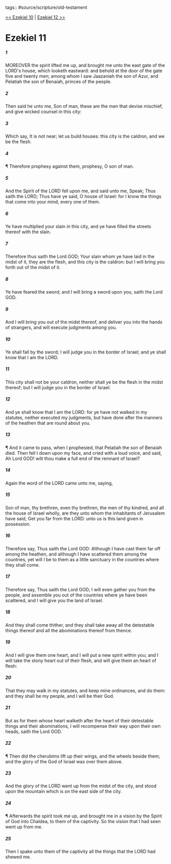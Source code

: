 tags:: #source/scripture/old-testament

[<< Ezekiel 10](source/scripture/old-testament/26_Ezekiel/Ezekiel_10.md) | [Ezekiel 12 >>](source/scripture/old-testament/26_Ezekiel/Ezekiel_12.md)

# Ezekiel 11

##### 1

MOREOVER the spirit lifted me up, and brought me unto the east gate of the LORD's house, which looketh eastward: and behold at the door of the gate five and twenty men; among whom I saw Jaazaniah the son of Azur, and Pelatiah the son of Benaiah, princes of the people.

##### 2

Then said he unto me, Son of man, these are the men that devise mischief, and give wicked counsel in this city:

##### 3

Which say, It is not near; let us build houses: this city is the caldron, and we be the flesh.

##### 4

¶ Therefore prophesy against them, prophesy, O son of man.

##### 5

And the Spirit of the LORD fell upon me, and said unto me, Speak; Thus saith the LORD; Thus have ye said, O house of Israel: for I know the things that come into your mind, every one of them.

##### 6

Ye have multiplied your slain in this city, and ye have filled the streets thereof with the slain.

##### 7

Therefore thus saith the Lord GOD; Your slain whom ye have laid in the midst of it, they are the flesh, and this city is the caldron: but I will bring you forth out of the midst of it.

##### 8

Ye have feared the sword; and I will bring a sword upon you, saith the Lord GOD.

##### 9

And I will bring you out of the midst thereof, and deliver you into the hands of strangers, and will execute judgments among you.

##### 10

Ye shall fall by the sword; I will judge you in the border of Israel; and ye shall know that I am the LORD.

##### 11

This city shall not be your caldron, neither shall ye be the flesh in the midst thereof; but I will judge you in the border of Israel:

##### 12

And ye shall know that I am the LORD: for ye have not walked in my statutes, neither executed my judgments, but have done after the manners of the heathen that are round about you.

##### 13

¶ And it came to pass, when I prophesied, that Pelatiah the son of Benaiah died. Then fell I down upon my face, and cried with a loud voice, and said, Ah Lord GOD! wilt thou make a full end of the remnant of Israel?

##### 14

Again the word of the LORD came unto me, saying,

##### 15

Son of man, thy brethren, even thy brethren, the men of thy kindred, and all the house of Israel wholly, are they unto whom the inhabitants of Jerusalem have said, Get you far from the LORD: unto us is this land given in possession.

##### 16

Therefore say, Thus saith the Lord GOD: Although I have cast them far off among the heathen, and although I have scattered them among the countries, yet will I be to them as a little sanctuary in the countries where they shall come.

##### 17

Therefore say, Thus saith the Lord GOD; I will even gather you from the people, and assemble you out of the countries where ye have been scattered, and I will give you the land of Israel.

##### 18

And they shall come thither, and they shall take away all the detestable things thereof and all the abominations thereof from thence.

##### 19

And I will give them one heart, and I will put a new spirit within you; and I will take the stony heart out of their flesh, and will give them an heart of flesh:

##### 20

That they may walk in my statutes, and keep mine ordinances, and do them: and they shall be my people, and I will be their God.

##### 21

But as for them whose heart walketh after the heart of their detestable things and their abominations, I will recompense their way upon their own heads, saith the Lord GOD.

##### 22

¶ Then did the cherubims lift up their wings, and the wheels beside them; and the glory of the God of Israel was over them above.

##### 23

And the glory of the LORD went up from the midst of the city, and stood upon the mountain which is on the east side of the city.

##### 24

¶ Afterwards the spirit took me up, and brought me in a vision by the Spirit of God into Chaldea, to them of the captivity. So the vision that I had seen went up from me.

##### 25

Then I spake unto them of the captivity all the things that the LORD had shewed me.

